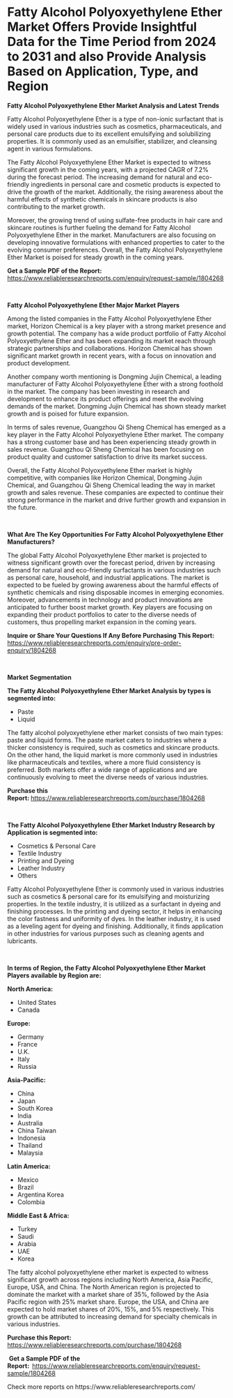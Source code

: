 <p><h1>Fatty Alcohol Polyoxyethylene Ether Market Offers Provide Insightful Data for the Time Period from 2024 to 2031 and also Provide Analysis Based on Application, Type, and Region</h1></p><p><strong>Fatty Alcohol Polyoxyethylene Ether Market Analysis and Latest Trends</strong></p>
<p><p>Fatty Alcohol Polyoxyethylene Ether is a type of non-ionic surfactant that is widely used in various industries such as cosmetics, pharmaceuticals, and personal care products due to its excellent emulsifying and solubilizing properties. It is commonly used as an emulsifier, stabilizer, and cleansing agent in various formulations.</p><p>The Fatty Alcohol Polyoxyethylene Ether Market is expected to witness significant growth in the coming years, with a projected CAGR of 7.2% during the forecast period. The increasing demand for natural and eco-friendly ingredients in personal care and cosmetic products is expected to drive the growth of the market. Additionally, the rising awareness about the harmful effects of synthetic chemicals in skincare products is also contributing to the market growth.</p><p>Moreover, the growing trend of using sulfate-free products in hair care and skincare routines is further fueling the demand for Fatty Alcohol Polyoxyethylene Ether in the market. Manufacturers are also focusing on developing innovative formulations with enhanced properties to cater to the evolving consumer preferences. Overall, the Fatty Alcohol Polyoxyethylene Ether Market is poised for steady growth in the coming years.</p></p>
<p><strong>Get a Sample PDF of the Report:&nbsp;</strong> <a href="https://www.reliableresearchreports.com/enquiry/request-sample/1804268">https://www.reliableresearchreports.com/enquiry/request-sample/1804268</a></p>
<p>&nbsp;</p>
<p><strong>Fatty Alcohol Polyoxyethylene Ether Major Market Players</strong></p>
<p><p>Among the listed companies in the Fatty Alcohol Polyoxyethylene Ether market, Horizon Chemical is a key player with a strong market presence and growth potential. The company has a wide product portfolio of Fatty Alcohol Polyoxyethylene Ether and has been expanding its market reach through strategic partnerships and collaborations. Horizon Chemical has shown significant market growth in recent years, with a focus on innovation and product development.</p><p>Another company worth mentioning is Dongming Jujin Chemical, a leading manufacturer of Fatty Alcohol Polyoxyethylene Ether with a strong foothold in the market. The company has been investing in research and development to enhance its product offerings and meet the evolving demands of the market. Dongming Jujin Chemical has shown steady market growth and is poised for future expansion.</p><p>In terms of sales revenue, Guangzhou Qi Sheng Chemical has emerged as a key player in the Fatty Alcohol Polyoxyethylene Ether market. The company has a strong customer base and has been experiencing steady growth in sales revenue. Guangzhou Qi Sheng Chemical has been focusing on product quality and customer satisfaction to drive its market success.</p><p>Overall, the Fatty Alcohol Polyoxyethylene Ether market is highly competitive, with companies like Horizon Chemical, Dongming Jujin Chemical, and Guangzhou Qi Sheng Chemical leading the way in market growth and sales revenue. These companies are expected to continue their strong performance in the market and drive further growth and expansion in the future.</p></p>
<p>&nbsp;</p>
<p><strong>What Are The Key Opportunities For Fatty Alcohol Polyoxyethylene Ether Manufacturers?</strong></p>
<p><p>The global Fatty Alcohol Polyoxyethylene Ether market is projected to witness significant growth over the forecast period, driven by increasing demand for natural and eco-friendly surfactants in various industries such as personal care, household, and industrial applications. The market is expected to be fueled by growing awareness about the harmful effects of synthetic chemicals and rising disposable incomes in emerging economies. Moreover, advancements in technology and product innovations are anticipated to further boost market growth. Key players are focusing on expanding their product portfolios to cater to the diverse needs of customers, thus propelling market expansion in the coming years.</p></p>
<p><strong>Inquire or Share Your Questions If Any Before Purchasing This Report:</strong> <a href="https://www.reliableresearchreports.com/enquiry/pre-order-enquiry/1804268">https://www.reliableresearchreports.com/enquiry/pre-order-enquiry/1804268</a></p>
<p>&nbsp;</p>
<p><strong>Market Segmentation</strong></p>
<p><strong>The Fatty Alcohol Polyoxyethylene Ether Market Analysis by types is segmented into:</strong></p>
<p><ul><li>Paste</li><li>Liquid</li></ul></p>
<p><p>The fatty alcohol polyoxyethylene ether market consists of two main types: paste and liquid forms. The paste market caters to industries where a thicker consistency is required, such as cosmetics and skincare products. On the other hand, the liquid market is more commonly used in industries like pharmaceuticals and textiles, where a more fluid consistency is preferred. Both markets offer a wide range of applications and are continuously evolving to meet the diverse needs of various industries.</p></p>
<p><strong>Purchase this Report:&nbsp;</strong><a href="https://www.reliableresearchreports.com/purchase/1804268">https://www.reliableresearchreports.com/purchase/1804268</a></p>
<p>&nbsp;</p>
<p><strong>The Fatty Alcohol Polyoxyethylene Ether Market Industry Research by Application is segmented into:</strong></p>
<p><ul><li>Cosmetics & Personal Care</li><li>Textile Industry</li><li>Printing and Dyeing</li><li>Leather Industry</li><li>Others</li></ul></p>
<p><p>Fatty Alcohol Polyoxyethylene Ether is commonly used in various industries such as cosmetics & personal care for its emulsifying and moisturizing properties. In the textile industry, it is utilized as a surfactant in dyeing and finishing processes. In the printing and dyeing sector, it helps in enhancing the color fastness and uniformity of dyes. In the leather industry, it is used as a leveling agent for dyeing and finishing. Additionally, it finds application in other industries for various purposes such as cleaning agents and lubricants.</p></p>
<p>&nbsp;</p>
<p><strong>In terms of Region, the Fatty Alcohol Polyoxyethylene Ether Market Players available by Region are:</strong></p>
<p>
    <p> <strong> North America: </strong>
        <ul>
            <li>United States</li>
            <li>Canada</li>
        </ul>
        </p> 
    <p> <strong> Europe: </strong>
        <ul>
            <li>Germany</li>
            <li>France</li>
            <li>U.K.</li>
            <li>Italy</li>
            <li>Russia</li>
        </ul>
        </p> 
    <p> <strong> Asia-Pacific: </strong>
        <ul>
            <li>China</li>
            <li>Japan</li>
            <li>South Korea</li>
            <li>India</li>
            <li>Australia</li>
            <li>China Taiwan</li>
            <li>Indonesia</li>
            <li>Thailand</li>
            <li>Malaysia</li>
        </ul>
        </p> 
    <p> <strong> Latin America: </strong>
        <ul>
            <li>Mexico</li>
            <li>Brazil</li>
            <li>Argentina Korea</li>
            <li>Colombia</li>
        </ul>
        </p> 
    <p> <strong> Middle East & Africa: </strong>
        <ul>
            <li>Turkey</li>
            <li>Saudi</li>
            <li>Arabia</li>
            <li>UAE</li>
            <li>Korea</li>
        </ul>
    </p>
    </p>
<p><p>The fatty alcohol polyoxyethylene ether market is expected to witness significant growth across regions including North America, Asia Pacific, Europe, USA, and China. The North American region is projected to dominate the market with a market share of 35%, followed by the Asia Pacific region with 25% market share. Europe, the USA, and China are expected to hold market shares of 20%, 15%, and 5% respectively. This growth can be attributed to increasing demand for specialty chemicals in various industries.</p></p>
<p><strong>Purchase this Report: </strong><a href="https://www.reliableresearchreports.com/purchase/1804268">https://www.reliableresearchreports.com/purchase/1804268</a></p>
<p>&nbsp;<strong>Get a Sample PDF of the Report:&nbsp;&nbsp;</strong><a href="https://www.reliableresearchreports.com/enquiry/request-sample/1804268">https://www.reliableresearchreports.com/enquiry/request-sample/1804268</a></p>
<p><strong></strong></p>
<p>Check more reports on https://www.reliableresearchreports.com/</p>